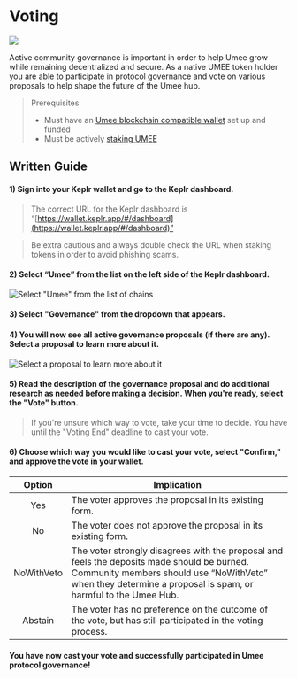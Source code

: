 # Voting

![](/bg/participate-gov.png)

Active community governance is important in order to help Umee grow while remaining decentralized and secure. As a native UMEE token holder you are able to participate in protocol governance and vote on various proposals to help shape the future of the Umee hub.

> Prerequisites
>
> * Must have an [Umee blockchain compatible wallet](/users/getting-started/creating-wallet.html#creating-an-umee-blockchain-compatible-wallet) set up and funded
> * Must be actively [staking UMEE](/users/staking-umee/staking-umee)

## Written Guide

#### 1) Sign into your Keplr wallet and go to the Keplr dashboard.

> The correct URL for the Keplr dashboard is “[https://wallet.keplr.app/#/dashboard](https://wallet.keplr.app/#/dashboard)”

> Be extra cautious and always double check the URL when staking tokens in order to avoid phishing scams.

#### 2) Select “Umee” from the list on the left side of the Keplr dashboard.

![Select "Umee" from the list of chains](/bg/voting-1.png)

#### 3) Select "Governance" from the dropdown that appears.

#### 4) You will now see all active governance proposals (if there are any). Select a proposal to learn more about it.

![Select a proposal to learn more about it](/bg/voting-2.png)

#### 5) Read the description of the governance proposal and do additional research as needed before making a decision. When you're ready, select the "Vote" button.

> If you're unsure which way to vote, take your time to decide. You have until the "Voting End" deadline to cast your vote.

#### 6) Choose which way you would like to cast your vote, select "Confirm," and approve the vote in your wallet.

| Option |  Implication  |
|:--------:| -------------------------------------------------- |
|   Yes   | The voter approves the proposal in its existing form. |
|    No   | The voter does not approve the proposal in its existing form.|
|NoWithVeto| The voter strongly disagrees with the proposal and feels the deposits made should be burned. Community members should use “NoWithVeto” when they determine a proposal is spam, or harmful to the Umee Hub.|
| Abstain | The voter has no preference on the outcome of the vote, but has still participated in the voting process.|

#### You have now cast your vote and successfully participated in Umee protocol governance!